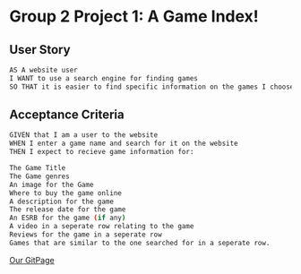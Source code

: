 # Group 2 Project 1: A Game Index!

## User Story
```bash
AS A website user
I WANT to use a search engine for finding games
SO THAT it is easier to find specific information on the games I choose to search for
```

## Acceptance Criteria
```bash
GIVEN that I am a user to the website 
WHEN I enter a game name and search for it on the website
THEN I expect to recieve game information for:

The Game Title
The Game genres 
An image for the Game
Where to buy the game online
A description for the game
The release date for the game
An ESRB for the game (if any)
A video in a seperate row relating to the game
Reviews for the game in a seperate row
Games that are similar to the one searched for in a seperate row.
```
[Our GitPage](https://pixelbyte-gprm.github.io/Project1_Repo/)
